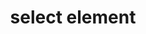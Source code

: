 ---
{
  "title": "select element",
  "description": "",
  "category": "html",
  "keywords": "select element",
  "last_test_date": "2019-07-19",
  "test_results_url": "https://a11ysupport.io/tech/html/select_element",
  "test_url": "https://a11ysupport.io/tech/html/select_element",
  "notes_by_num": {
    "1": "HTML select element test: said \"click list box\"",
    "2": "Didn't convey the expanded and collapsed states",
    "3": "HTML select element test: Partial support due to the work around needed to activate an option. I was unable to activate an option after double tapping the pop up button. The list was displayed and I could swipe right to navigate options, but double tapping just closed the list and didn't change the value. Work around: swipe right through the entire page until you reach the open options at the end of the page, then you can navigate and make your selection.",
    "4": "Didn't convey its name",
    "5": "HTML select element test: Focus was sent back to the select after a choice was made, so the control was announced again with the new value",
    "6": "HTML select element test: implied by the pop up button",
    "7": "HTML select element test: Implied by the pop up button role"
  },
  "stats": {
    "dragon_win": {
      "chrome": {
        "75": "y #1"
      }
    },
    "jaws": {
      "chrome": {
        "80": "a #2"
      },
      "ie": {
        "11": "a #2"
      },
      "firefox": {
        "73": "a #2"
      }
    },
    "narrator": {
      "edge": {
        "44": "y"
      }
    },
    "nvda": {
      "chrome": {
        "80": "y"
      },
      "firefox": {
        "73": "y"
      }
    },
    "orca": {
      "firefox": {
        "73": "a #2"
      }
    },
    "talkback": {
      "and_chr": {
        "80": "y #3"
      }
    },
    "va_and": {
      "and_chr": {
        "77": "a #4"
      }
    },
    "vo_ios": {
      "ios_saf": {
        "13.3.1": "y #5 #6"
      }
    },
    "vo_macos": {
      "safari": {
        "13.0.5": "y #7"
      }
    },
    "vc_ios": {
      "ios_saf": {
        "13.0": "y"
      }
    },
    "vc_macos": {
      "safari": {
        "13.0.2": "y"
      }
    },
    "wsr": {
      "edge": {
        "44": "y"
      },
      "chrome": {
        "77": "y"
      }
    }
  },
  "links": {
    "WHATWG HTML spec for the select element": "https://html.spec.whatwg.org/#the-select-element",
    "HTML AAM for the select element": "https://w3c.github.io/html-aam/#el-select"
  }
}
---